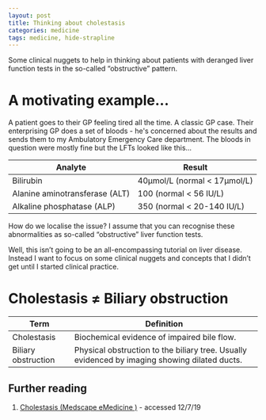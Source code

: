```yaml
---
layout: post
title: Thinking about cholestasis
categories: medicine
tags: medicine, hide-strapline
---
```


Some clinical nuggets to help in thinking about patients with deranged liver function tests in the so-called “obstructive” pattern.

# A motivating example...

A patient goes to their GP feeling tired all the time. A classic GP case. Their enterprising GP does a set of bloods - he's concerned about the results and sends them to my Ambulatory Emergency Care department. The bloods in question were mostly fine but the LFTs looked like this...

| Analyte                        | Result                       |
| ------------------------------ | ---------------------------- |
| Bilirubin                      | 40μmol/L (normal < 17μmol/L) |
| Alanine aminotransferase (ALT) | 100 (normal < 56 IU/L)       |
| Alkaline phosphatase (ALP)     | 350 (normal < 20-140 IU/L)   |

How do we localise the issue? I assume that you can recognise these abnormalities as so-called “obstructive” liver function tests.

Well, this isn’t going to be an all-encompassing tutorial on liver disease. Instead I want to focus on some clinical nuggets and concepts that I didn’t get until I started clinical practice.

# Cholestasis ≠ Biliary obstruction

| Term                | Definition                                                   |
| ------------------- | ------------------------------------------------------------ |
| Cholestasis         | Biochemical evidence of impaired bile flow.                  |
| Biliary obstruction | Physical obstruction to the biliary tree. Usually evidenced by imaging showing dilated ducts. |

## Further reading

1. [Cholestasis (Medscape eMedicine )](https://emedicine.medscape.com/article/927624) - accessed 12/7/19



